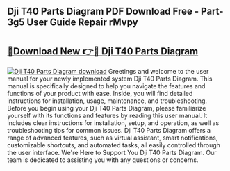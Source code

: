 ## Dji T40 Parts Diagram PDF Download Free - Part-3g5 User Guide Repair rMvpy

# <h2><a href="http://dfnjizj.blite.top/?on=Dji+T40+Parts+Diagram">🔗Download New 👉🔴 Dji T40 Parts Diagram</a></h2>

[![Dji T40 Parts Diagram download](https://i.imgur.com/lujVjoI.png)](http://dfnjizj.blite.top/?on=Dji+T40+Parts+Diagram)
Greetings and welcome to the user manual for your newly implemented system Dji T40 Parts Diagram. This manual is specifically designed to help you navigate the features and functions of your product with ease. Inside, you will find detailed instructions for installation, usage, maintenance, and troubleshooting. Before you begin using your Dji T40 Parts Diagram, please familiarize yourself with its functions and features by reading this user manual. It includes clear instructions for installation, setup, and operation, as well as troubleshooting tips for common issues. Dji T40 Parts Diagram offers a range of advanced features, such as virtual assistant, smart notifications, customizable shortcuts, and automated tasks, all easily controlled through the user interface. We're Here to Support You Dji T40 Parts Diagram. Our team is dedicated to assisting you with any questions or concerns.
